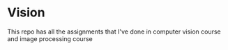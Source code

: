 # Vision
This repo has all the assignments that I've done in computer vision course and image processing course 
